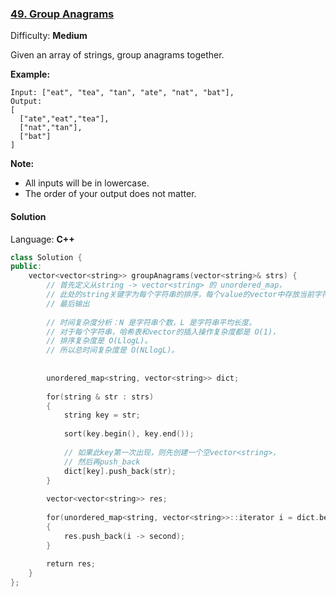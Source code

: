 ### [49\. Group Anagrams](https://leetcode.com/problems/group-anagrams/)

Difficulty: **Medium**


Given an array of strings, group anagrams together.

**Example:**

```
Input: ["eat", "tea", "tan", "ate", "nat", "bat"],
Output:
[
  ["ate","eat","tea"],
  ["nat","tan"],
  ["bat"]
]
```

**Note:**

*   All inputs will be in lowercase.
*   The order of your output does not matter.


#### Solution

Language: **C++**

```c++
class Solution {
public:
    vector<vector<string>> groupAnagrams(vector<string>& strs) {
        // 首先定义从string -> vector<string> 的 unordered_map，
        // 此处的string关键字为每个字符串的排序，每个value的vector中存放当前字符串。
        // 最后输出
        
        // 时间复杂度分析：N 是字符串个数，L 是字符串平均长度。
        // 对于每个字符串，哈希表和vector的插入操作复杂度都是 O(1)，
        // 排序复杂度是 O(LlogL)。
        // 所以总时间复杂度是 O(NLlogL)。
​
​
        unordered_map<string, vector<string>> dict;
        
        for(string & str : strs)
        {
            string key = str;
            
            sort(key.begin(), key.end());
            
            // 如果此key第一次出现，则先创建一个空vector<string>，
            // 然后再push_back
            dict[key].push_back(str);
        }
        
        vector<vector<string>> res;
        
        for(unordered_map<string, vector<string>>::iterator i = dict.begin(); i != dict.end(); ++ i)
        {
            res.push_back(i -> second);
        }
        
        return res;
    }
};
```